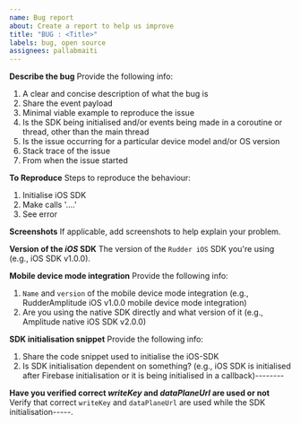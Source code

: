 ```yaml
---
name: Bug report
about: Create a report to help us improve
title: "BUG : <Title>"
labels: bug, open source
assignees: pallabmaiti
---
```


**Describe the bug**
Provide the following info:

1. A clear and concise description of what the bug is
2. Share the event payload
3. Minimal viable example to reproduce the issue
4. Is the SDK being initialised and/or events being made in a coroutine or thread, other than the main thread
5. Is the issue occurring for a particular device model and/or OS version
6. Stack trace of the issue
7. From when the issue started

**To Reproduce**
Steps to reproduce the behaviour:

1. Initialise iOS SDK
2. Make calls '....'
3. See error

**Screenshots**
If applicable, add screenshots to help explain your problem.

**Version of the _iOS_ SDK**
The version of the `Rudder iOS` SDK you're using (e.g., iOS SDK v1.0.0).

**Mobile device mode integration**
Provide the following info:

1. `Name` and `version` of the mobile device mode integration (e.g., RudderAmplitude iOS v1.0.0 mobile device mode integration)
2. Are you using the native SDK directly and what version of it (e.g., Amplitude native iOS SDK v2.0.0)

**SDK initialisation snippet**
Provide the following info:

1. Share the code snippet used to initialise the iOS-SDK
2. Is SDK initialisation dependent on something? (e.g., iOS SDK is initialised after Firebase initialisation or it is being initialised in a callback)--------

**Have you verified correct _writeKey_ and _dataPlaneUrl_ are used or not**
Verify that correct `writeKey` and `dataPlaneUrl` are used while the SDK initialisation-----.
